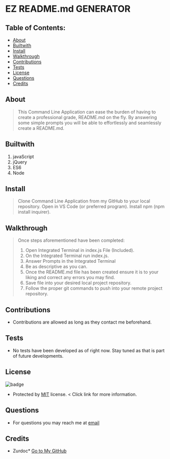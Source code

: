 
  # EZ README.md GENERATOR

  ## Table of Contents:
  - [ About ](#about)
  - [Builtwith](#builtwith)
  - [Install](#Install)
  - [Walkthrough](#walkthrough)
  - [Contributions](#contributions)
  - [Tests](#tests)
  - [License](#license)
  - [Questions](#questions) 
  - [Credits](#credits)

  ## About
  > This Command Line Application can ease the burden of having to create a professional grade, README.md on the fly. By answering some simple prompts you will be able to effortlessly and seamlessly create a README.md.

  ## Builtwith
  1. javaScript
  2. jQuery
  3. ES6
  4. Node

  ## Install
  > Clone Command Line Application from my GitHub to your local repository. Open in VS Code (or preferred program). Install npm (npm install inquirer).

  ## Walkthrough
  > Once steps aforementioned have been completed: 
  >
  > 1. Open Integrated Terminal in index.js File (Included). 
  > 2. On the Integrated Terminal run index.js. 
  > 3. Answer Prompts in the Integrated Terminal 
  > 4. Be as descriptive as you can. 
  > 5. Once the README.md file has been created ensure it is to your liking and correct any errors you may find. 
  > 6. Save file into your desired local project repository. 
  > 7. Follow the proper git commands to push into your remote project repository.

  ## Contributions
  - Contributions are allowed as long as they contact me beforehand.

  ## Tests
  - No tests have been developed as of right now. Stay tuned as that is part of future developments.

  
  ## License
  
  
  ![badge](https://img.shields.io/badge/license-MIT-blueviolet)
  
  - Protected by [MIT](https://opensource.org/licenses/MIT) license. < Click link for more information.

  ## Questions
  - For questions you may reach me at [email](mailto:garelan@gmail.com)

  ## Credits
  - Zurdoc* [Go to My GitHub](https://github.com/Zurdoc*)

  